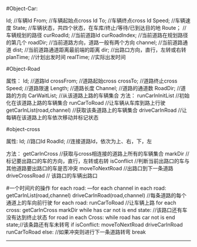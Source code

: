 #Object-Car:

Id;               //车辆Id
From;             //车辆起始点cross Id
To;               //车辆终点cross Id
Speed;            //车辆速度
State;            //车辆状态，共四个状态，在车库/终止/等待/已到达目的地
Route；           //车辆规划的路径
curRoadId;        //当前道路Id
curRoadIndex;     //当前道路在规划路径的第几个
roadDir;          //当前道路方向，道路一般有两个方向
channel;          //当前道路通道
dist;             //当前道路通道距离最前端的距离
dir;              //出路口方向，直行，左转或右转
planTime;         //计划出发时间
realTime;         //实际出发时间


#Object-Road

属性：
Id;                //道路Id
crossFrom;         //道路起始cross
crossTo;           //道路终止cross
Speed;             //道路限速
Length;            //道路长度
Channel;           //道路的通道数
RoadDir;           //道路的方向
CarWaitList;       //从该道路上路的车辆集合
方法：
runCarInInitList                //初始化在该道路上路的车辆集合
runCarToRoad                    //让车辆从车库到路上行驶  
getCarInList(road,channel)      //获取该条道路上的车辆集合
driveCarInRoad                  //让每辆在该道路上的车依次移动并标记状态


#object-cross

属性:
Id;                   //路口Id
RoadId;               //连接道路Id，依次为上、右，下，左

方法：
getCarInCross        //获取与cross相连接的道路上所有的车辆集合
markDir              //标记要出路口的车的方向，直行，左转或右转
isConflict           //判断当前出路口的车与其他道路要出路口的车是否冲突
moveToNextRoad       //出路口到下一条道路
driveCrossRoad       // 该路口的车辆出路口


#一个时间片的操作
for each road:
—for each channel in each road:
    getCarInList(road,channel)
     driveCarInRoad(road,channel)  //每条道路的每个通道上的车向前行驶
for each road:
   runCarToRoad    //让车辆上路
for each cross:
   getCarInCross
   markDir
   while has car not is end state: //该路口还有车没有达到终止状态
        for road in each Cross:
        while road has car not is end state;//该条路还有车未转弯
           if isConflict:
              moveToNextRoad
              driveCarInRoad
              runCarToRoad
           else:              //如果冲突则进行下一条道路转弯
                   break
__________________________________________________________________________

